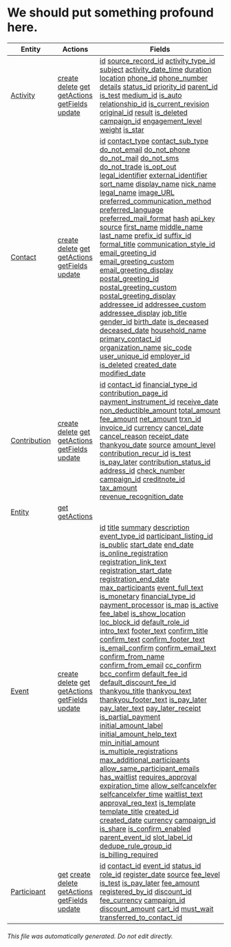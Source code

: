 # We should put something profound here.

Entity | Actions | Fields
------ | ------- | ------
[Activity](Activity.md/#top) |  [create](Activity.md/#action_create) [delete](Activity.md/#action_delete) [get](Activity.md/#action_get) [getActions](Activity.md/#action_getActions) [getFields](Activity.md/#action_getFields) [update](Activity.md/#action_update) |  [id](Activity.md/#field_id) [source_record_id](Activity.md/#field_source_record_id) [activity_type_id](Activity.md/#field_activity_type_id) [subject](Activity.md/#field_subject) [activity_date_time](Activity.md/#field_activity_date_time) [duration](Activity.md/#field_duration) [location](Activity.md/#field_location) [phone_id](Activity.md/#field_phone_id) [phone_number](Activity.md/#field_phone_number) [details](Activity.md/#field_details) [status_id](Activity.md/#field_status_id) [priority_id](Activity.md/#field_priority_id) [parent_id](Activity.md/#field_parent_id) [is_test](Activity.md/#field_is_test) [medium_id](Activity.md/#field_medium_id) [is_auto](Activity.md/#field_is_auto) [relationship_id](Activity.md/#field_relationship_id) [is_current_revision](Activity.md/#field_is_current_revision) [original_id](Activity.md/#field_original_id) [result](Activity.md/#field_result) [is_deleted](Activity.md/#field_is_deleted) [campaign_id](Activity.md/#field_campaign_id) [engagement_level](Activity.md/#field_engagement_level) [weight](Activity.md/#field_weight) [is_star](Activity.md/#field_is_star)
[Contact](Contact.md/#top) |  [create](Contact.md/#action_create) [delete](Contact.md/#action_delete) [get](Contact.md/#action_get) [getActions](Contact.md/#action_getActions) [getFields](Contact.md/#action_getFields) [update](Contact.md/#action_update) |  [id](Contact.md/#field_id) [contact_type](Contact.md/#field_contact_type) [contact_sub_type](Contact.md/#field_contact_sub_type) [do_not_email](Contact.md/#field_do_not_email) [do_not_phone](Contact.md/#field_do_not_phone) [do_not_mail](Contact.md/#field_do_not_mail) [do_not_sms](Contact.md/#field_do_not_sms) [do_not_trade](Contact.md/#field_do_not_trade) [is_opt_out](Contact.md/#field_is_opt_out) [legal_identifier](Contact.md/#field_legal_identifier) [external_identifier](Contact.md/#field_external_identifier) [sort_name](Contact.md/#field_sort_name) [display_name](Contact.md/#field_display_name) [nick_name](Contact.md/#field_nick_name) [legal_name](Contact.md/#field_legal_name) [image_URL](Contact.md/#field_image_URL) [preferred_communication_method](Contact.md/#field_preferred_communication_method) [preferred_language](Contact.md/#field_preferred_language) [preferred_mail_format](Contact.md/#field_preferred_mail_format) [hash](Contact.md/#field_hash) [api_key](Contact.md/#field_api_key) [source](Contact.md/#field_source) [first_name](Contact.md/#field_first_name) [middle_name](Contact.md/#field_middle_name) [last_name](Contact.md/#field_last_name) [prefix_id](Contact.md/#field_prefix_id) [suffix_id](Contact.md/#field_suffix_id) [formal_title](Contact.md/#field_formal_title) [communication_style_id](Contact.md/#field_communication_style_id) [email_greeting_id](Contact.md/#field_email_greeting_id) [email_greeting_custom](Contact.md/#field_email_greeting_custom) [email_greeting_display](Contact.md/#field_email_greeting_display) [postal_greeting_id](Contact.md/#field_postal_greeting_id) [postal_greeting_custom](Contact.md/#field_postal_greeting_custom) [postal_greeting_display](Contact.md/#field_postal_greeting_display) [addressee_id](Contact.md/#field_addressee_id) [addressee_custom](Contact.md/#field_addressee_custom) [addressee_display](Contact.md/#field_addressee_display) [job_title](Contact.md/#field_job_title) [gender_id](Contact.md/#field_gender_id) [birth_date](Contact.md/#field_birth_date) [is_deceased](Contact.md/#field_is_deceased) [deceased_date](Contact.md/#field_deceased_date) [household_name](Contact.md/#field_household_name) [primary_contact_id](Contact.md/#field_primary_contact_id) [organization_name](Contact.md/#field_organization_name) [sic_code](Contact.md/#field_sic_code) [user_unique_id](Contact.md/#field_user_unique_id) [employer_id](Contact.md/#field_employer_id) [is_deleted](Contact.md/#field_is_deleted) [created_date](Contact.md/#field_created_date) [modified_date](Contact.md/#field_modified_date)
[Contribution](Contribution.md/#top) |  [create](Contribution.md/#action_create) [delete](Contribution.md/#action_delete) [get](Contribution.md/#action_get) [getActions](Contribution.md/#action_getActions) [getFields](Contribution.md/#action_getFields) [update](Contribution.md/#action_update) |  [id](Contribution.md/#field_id) [contact_id](Contribution.md/#field_contact_id) [financial_type_id](Contribution.md/#field_financial_type_id) [contribution_page_id](Contribution.md/#field_contribution_page_id) [payment_instrument_id](Contribution.md/#field_payment_instrument_id) [receive_date](Contribution.md/#field_receive_date) [non_deductible_amount](Contribution.md/#field_non_deductible_amount) [total_amount](Contribution.md/#field_total_amount) [fee_amount](Contribution.md/#field_fee_amount) [net_amount](Contribution.md/#field_net_amount) [trxn_id](Contribution.md/#field_trxn_id) [invoice_id](Contribution.md/#field_invoice_id) [currency](Contribution.md/#field_currency) [cancel_date](Contribution.md/#field_cancel_date) [cancel_reason](Contribution.md/#field_cancel_reason) [receipt_date](Contribution.md/#field_receipt_date) [thankyou_date](Contribution.md/#field_thankyou_date) [source](Contribution.md/#field_source) [amount_level](Contribution.md/#field_amount_level) [contribution_recur_id](Contribution.md/#field_contribution_recur_id) [is_test](Contribution.md/#field_is_test) [is_pay_later](Contribution.md/#field_is_pay_later) [contribution_status_id](Contribution.md/#field_contribution_status_id) [address_id](Contribution.md/#field_address_id) [check_number](Contribution.md/#field_check_number) [campaign_id](Contribution.md/#field_campaign_id) [creditnote_id](Contribution.md/#field_creditnote_id) [tax_amount](Contribution.md/#field_tax_amount) [revenue_recognition_date](Contribution.md/#field_revenue_recognition_date)
[Entity](Entity.md/#top) |  [get](Entity.md/#action_get) [getActions](Entity.md/#action_getActions) | 
[Event](Event.md/#top) |  [create](Event.md/#action_create) [delete](Event.md/#action_delete) [get](Event.md/#action_get) [getActions](Event.md/#action_getActions) [getFields](Event.md/#action_getFields) [update](Event.md/#action_update) |  [id](Event.md/#field_id) [title](Event.md/#field_title) [summary](Event.md/#field_summary) [description](Event.md/#field_description) [event_type_id](Event.md/#field_event_type_id) [participant_listing_id](Event.md/#field_participant_listing_id) [is_public](Event.md/#field_is_public) [start_date](Event.md/#field_start_date) [end_date](Event.md/#field_end_date) [is_online_registration](Event.md/#field_is_online_registration) [registration_link_text](Event.md/#field_registration_link_text) [registration_start_date](Event.md/#field_registration_start_date) [registration_end_date](Event.md/#field_registration_end_date) [max_participants](Event.md/#field_max_participants) [event_full_text](Event.md/#field_event_full_text) [is_monetary](Event.md/#field_is_monetary) [financial_type_id](Event.md/#field_financial_type_id) [payment_processor](Event.md/#field_payment_processor) [is_map](Event.md/#field_is_map) [is_active](Event.md/#field_is_active) [fee_label](Event.md/#field_fee_label) [is_show_location](Event.md/#field_is_show_location) [loc_block_id](Event.md/#field_loc_block_id) [default_role_id](Event.md/#field_default_role_id) [intro_text](Event.md/#field_intro_text) [footer_text](Event.md/#field_footer_text) [confirm_title](Event.md/#field_confirm_title) [confirm_text](Event.md/#field_confirm_text) [confirm_footer_text](Event.md/#field_confirm_footer_text) [is_email_confirm](Event.md/#field_is_email_confirm) [confirm_email_text](Event.md/#field_confirm_email_text) [confirm_from_name](Event.md/#field_confirm_from_name) [confirm_from_email](Event.md/#field_confirm_from_email) [cc_confirm](Event.md/#field_cc_confirm) [bcc_confirm](Event.md/#field_bcc_confirm) [default_fee_id](Event.md/#field_default_fee_id) [default_discount_fee_id](Event.md/#field_default_discount_fee_id) [thankyou_title](Event.md/#field_thankyou_title) [thankyou_text](Event.md/#field_thankyou_text) [thankyou_footer_text](Event.md/#field_thankyou_footer_text) [is_pay_later](Event.md/#field_is_pay_later) [pay_later_text](Event.md/#field_pay_later_text) [pay_later_receipt](Event.md/#field_pay_later_receipt) [is_partial_payment](Event.md/#field_is_partial_payment) [initial_amount_label](Event.md/#field_initial_amount_label) [initial_amount_help_text](Event.md/#field_initial_amount_help_text) [min_initial_amount](Event.md/#field_min_initial_amount) [is_multiple_registrations](Event.md/#field_is_multiple_registrations) [max_additional_participants](Event.md/#field_max_additional_participants) [allow_same_participant_emails](Event.md/#field_allow_same_participant_emails) [has_waitlist](Event.md/#field_has_waitlist) [requires_approval](Event.md/#field_requires_approval) [expiration_time](Event.md/#field_expiration_time) [allow_selfcancelxfer](Event.md/#field_allow_selfcancelxfer) [selfcancelxfer_time](Event.md/#field_selfcancelxfer_time) [waitlist_text](Event.md/#field_waitlist_text) [approval_req_text](Event.md/#field_approval_req_text) [is_template](Event.md/#field_is_template) [template_title](Event.md/#field_template_title) [created_id](Event.md/#field_created_id) [created_date](Event.md/#field_created_date) [currency](Event.md/#field_currency) [campaign_id](Event.md/#field_campaign_id) [is_share](Event.md/#field_is_share) [is_confirm_enabled](Event.md/#field_is_confirm_enabled) [parent_event_id](Event.md/#field_parent_event_id) [slot_label_id](Event.md/#field_slot_label_id) [dedupe_rule_group_id](Event.md/#field_dedupe_rule_group_id) [is_billing_required](Event.md/#field_is_billing_required)
[Participant](Participant.md/#top) |  [get](Participant.md/#action_get) [create](Participant.md/#action_create) [delete](Participant.md/#action_delete) [getActions](Participant.md/#action_getActions) [getFields](Participant.md/#action_getFields) [update](Participant.md/#action_update) |  [id](Participant.md/#field_id) [contact_id](Participant.md/#field_contact_id) [event_id](Participant.md/#field_event_id) [status_id](Participant.md/#field_status_id) [role_id](Participant.md/#field_role_id) [register_date](Participant.md/#field_register_date) [source](Participant.md/#field_source) [fee_level](Participant.md/#field_fee_level) [is_test](Participant.md/#field_is_test) [is_pay_later](Participant.md/#field_is_pay_later) [fee_amount](Participant.md/#field_fee_amount) [registered_by_id](Participant.md/#field_registered_by_id) [discount_id](Participant.md/#field_discount_id) [fee_currency](Participant.md/#field_fee_currency) [campaign_id](Participant.md/#field_campaign_id) [discount_amount](Participant.md/#field_discount_amount) [cart_id](Participant.md/#field_cart_id) [must_wait](Participant.md/#field_must_wait) [transferred_to_contact_id](Participant.md/#field_transferred_to_contact_id)
###### This file was automatically generated. Do not edit directly.